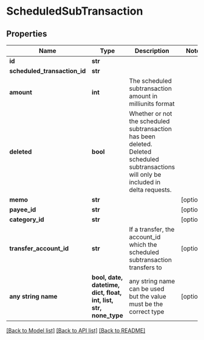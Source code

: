 # ScheduledSubTransaction


## Properties
Name | Type | Description | Notes
------------ | ------------- | ------------- | -------------
**id** | **str** |  | 
**scheduled_transaction_id** | **str** |  | 
**amount** | **int** | The scheduled subtransaction amount in milliunits format | 
**deleted** | **bool** | Whether or not the scheduled subtransaction has been deleted.  Deleted scheduled subtransactions will only be included in delta requests. | 
**memo** | **str** |  | [optional] 
**payee_id** | **str** |  | [optional] 
**category_id** | **str** |  | [optional] 
**transfer_account_id** | **str** | If a transfer, the account_id which the scheduled subtransaction transfers to | [optional] 
**any string name** | **bool, date, datetime, dict, float, int, list, str, none_type** | any string name can be used but the value must be the correct type | [optional]

[[Back to Model list]](../README.md#documentation-for-models) [[Back to API list]](../README.md#documentation-for-api-endpoints) [[Back to README]](../README.md)


